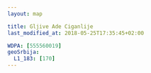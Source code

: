 ```yaml
---
layout: map

title: Gljive Ade Ciganlije
last_modified_at: 2018-05-25T17:35:45+02:00

WDPA: [555560019]
geoSrbija:
  L1_183: [170]
---
```

